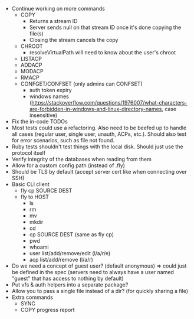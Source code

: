 - Continue working on more commands
    - COPY
        - Returns a stream ID
        - Server sends null on that stream ID once it's done copying the file(s)
        - Closing the stream cancels the copy
    - CHROOT
        - resolveVirtualPath will need to know about the user's chroot
    - LISTACP
    - ADDACP
    - MODACP
    - RMACP
    - CONFGET/CONFSET (only admins can CONFSET)
        * auth token expiry
        * windows names (https://stackoverflow.com/questions/1976007/what-characters-are-forbidden-in-windows-and-linux-directory-names, case insensitive)
- Fix the in-code TODOs
- Most tests could use a refactoring. Also need to be beefed up to handle all cases (regular user, single user, unauth, ACPs, etc.). Should also test for error scenarios, such as file not found.
- Ruby tests shouldn't test things with the local disk. Should just use the protocol itself
- Verify integrity of the databases when reading from them
- Allow for a custom config path (instead of .fly)
- Should be TLS by default (accept server cert like when connecting over SSH)
- Basic CLI client
    - fly cp SOURCE DEST
    - fly to HOST
        - ls
        - rm
        - mv
        - mkdir
        - cd
        - cp SOURCE DEST (same as fly cp)
        - pwd
        - whoami
        - user list/add/remove/edit (l/a/r/e)
        - acp list/add/remove (l/a/r)
- Do we need a concept of guest user? (default anonymous)
  => could just be defined in the spec (servers need to always have a user named "guest" that has access to nothing by default)
- Put vfs & auth helpers into a separate package?
- Allow you to pass a single file instead of a dir? (for quickly sharing a file)
- Extra commands
    - SYNC
    - COPY progress report
